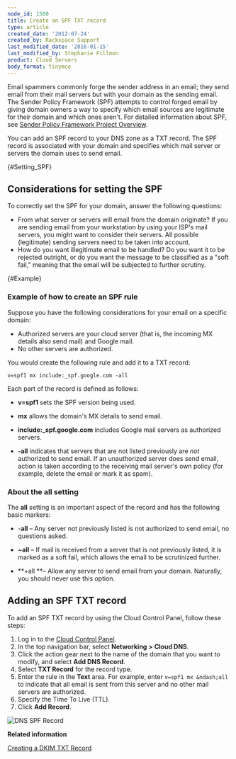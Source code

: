 ```yaml
---
node_id: 1500
title: Create an SPF TXT record
type: article
created_date: '2012-07-24'
created_by: Rackspace Support
last_modified_date: '2016-01-15'
last_modified_by: Stephanie Fillmon
product: Cloud Servers
body_format: tinymce
---
```


Email spammers commonly forge the sender address in an email; they send
email from their mail servers but with your domain as the sending email.
The Sender Policy Framework (SPF) attempts to control forged email by
giving domain owners a way to specify which email sources are legitimate
for their domain and which ones aren't. For detailed information about
SPF, see [Sender Policy Framework Project
Overview](http://www.openspf.org/).

You can add an SPF record to your DNS zone as a TXT record. The SPF
record is associated with your domain and specifies which mail server or
servers the domain uses to send email.

[](){#Setting_SPF}

<span class="mw-headline">Considerations for setting the SPF</span>
-------------------------------------------------------------------

To correctly set the SPF for your domain, answer the following
questions:

-   From what server or servers will email from the domain originate? If
    you are sending email from your workstation by using your ISP's mail
    servers, you might want to consider their servers. All
    possible (legitimate) sending servers need to be taken into account.
-   How do you want illegitimate email to be handled? Do you want it to
    be rejected outright, or do you want the message to be classified as
    a "soft fail," meaning that the email will be subjected to
    further scrutiny.

[](){#Example}

### <span class="mw-headline">Example of how to create an SPF rule</span>

Suppose you have the following considerations for your email on a
specific domain:

-   Authorized servers are your cloud server (that is, the incoming MX
    details also send mail) and Google mail.
-   No other servers are authorized.

You would create the following rule and add it to a TXT record:

    v=spf1 mx include:_spf.google.com -all

Each part of the record is defined as follows:

-   **v=spf1** sets the SPF version being used.

<!-- -->

-   **mx** allows the domain's MX details to send email.

<!-- -->

-   **include:\_spf.google.com** includes Google mail servers as
    authorized servers.

<!-- -->

-   **-all** indicates that servers that are not listed previously are
    *not* authorized to send email. If an unauthorized server does send
    email, action is taken according to the receiving mail server's own
    policy (for example, delete the email or mark it as spam).

### <span class="mw-headline">About the all setting</span>

The **all** setting is an important aspect of the record and has the
following basic markers:

-   -**all** &ndash; Any server not previously listed is not authorized to
    send email, no questions asked.

<!-- -->

-   **\~all** &ndash; If mail is received from a server that is not previously
    listed, it is marked as a soft fail, which allows the email to be
    scrutinized further.

<!-- -->

-   **+all **&ndash; Allow any server to send email from your domain.
    Naturally, you should never use this option.



<span class="mw-headline">Adding an SPF TXT record</span>
---------------------------------------------------------

To add an SPF TXT record by using the Cloud Control Panel, follow these
steps:

1.  Log in to the [Cloud Control Panel](https://mycloud.rackspace.com/).
2.  In the top navigation bar, select **Networking &gt;** **Cloud DNS**.
3.  Click the action gear next to the name of the domain that you want
    to modify, and select **Add DNS Record**.
4.  Select **TXT Record** for the record type.
5.  Enter the rule in the **Text** area. For example, enter
    `v=spf1 mx &ndash;all` to indicate that all email is sent from this server
    and no other mail servers are authorized.
6.  Specify the Time To Live (TTL).
7.  Click **Add Record**.

![DNS SPF
Record](http://c691244.r44.cf2.rackcdn.com/SPF%20Record%20DNS.png)



**Related information**

[Creating a DKIM TXT
Record](/howto/create-a-dkim-txt-record)

